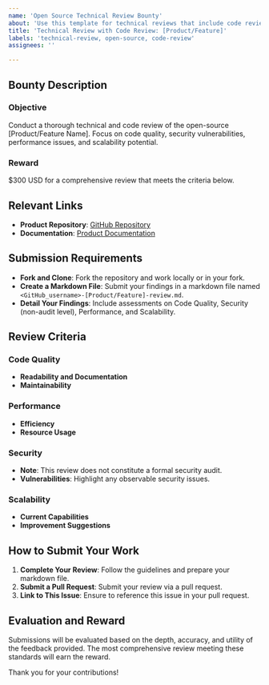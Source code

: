```yaml
---
name: 'Open Source Technical Review Bounty'
about: 'Use this template for technical reviews that include code review for open source projects.'
title: 'Technical Review with Code Review: [Product/Feature]'
labels: 'technical-review, open-source, code-review'
assignees: ''

---
```


## Bounty Description

### Objective
Conduct a thorough technical and code review of the open-source [Product/Feature Name]. Focus on code quality, security vulnerabilities, performance issues, and scalability potential.

### Reward
$300 USD for a comprehensive review that meets the criteria below.

## Relevant Links

- **Product Repository**: [GitHub Repository](https://github.com/example-user/example-repo)
- **Documentation**: [Product Documentation](https://example.com/documentation)

## Submission Requirements

- **Fork and Clone**: Fork the repository and work locally or in your fork.
- **Create a Markdown File**: Submit your findings in a markdown file named `<GitHub_username>-[Product/Feature]-review.md`.
- **Detail Your Findings**: Include assessments on Code Quality, Security (non-audit level), Performance, and Scalability.

## Review Criteria

### Code Quality
- **Readability and Documentation**
- **Maintainability**

### Performance
- **Efficiency**
- **Resource Usage**

### Security
- **Note**: This review does not constitute a formal security audit.
- **Vulnerabilities**: Highlight any observable security issues.

### Scalability
- **Current Capabilities**
- **Improvement Suggestions**

## How to Submit Your Work

1. **Complete Your Review**: Follow the guidelines and prepare your markdown file.
2. **Submit a Pull Request**: Submit your review via a pull request.
3. **Link to This Issue**: Ensure to reference this issue in your pull request.

## Evaluation and Reward

Submissions will be evaluated based on the depth, accuracy, and utility of the feedback provided. The most comprehensive review meeting these standards will earn the reward.

Thank you for your contributions!
